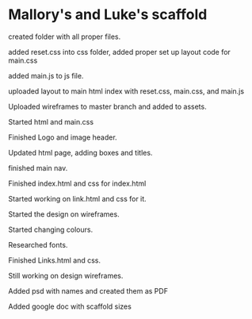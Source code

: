 # Mallory's and Luke's scaffold

created folder with all proper files.

added reset.css into css folder, added proper set up layout code for main.css

added main.js to js file.

uploaded layout to main html index with reset.css, main.css, and main.js

Uploaded wireframes to master branch and added to assets.

Started html and main.css

Finished Logo and image header.

Updated html page, adding boxes and titles. 

finished main nav.

Finished index.html and css for index.html

Started working on link.html and css for it.

Started the design on wireframes.

Started changing colours.

Researched fonts.

Finished Links.html and css.

Still working on design wireframes.

Added psd with names and created them as PDF

Added google doc with scaffold sizes

